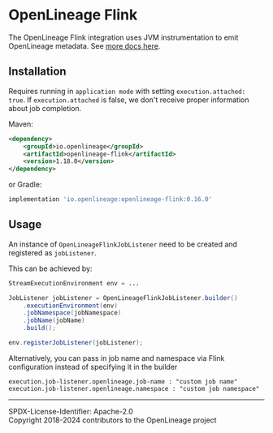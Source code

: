 # OpenLineage Flink

The OpenLineage Flink integration uses JVM instrumentation to emit OpenLineage metadata.
See [more docs here](https://openlineage.io/docs/integrations/flink).

## Installation

Requires running in `application mode` with setting `execution.attached: true`.
If `execution.attached` is false, we don't receive proper information about job completion.

Maven:

```xml
<dependency>
    <groupId>io.openlineage</groupId>
    <artifactId>openlineage-flink</artifactId>
    <version>1.18.0</version>
</dependency>
```

or Gradle:

```groovy
implementation 'io.openlineage:openlineage-flink:0.16.0'
```

## Usage 

An instance of `OpenLineageFlinkJobListener` need to be created and registered as `jobListener`. 

This can be achieved by: 
```java
StreamExecutionEnvironment env = ...

JobListener jobListener = OpenLineageFlinkJobListener.builder()
    .executionEnvironment(env)
    .jobNamespace(jobNamespace)
    .jobName(jobName)
    .build();

env.registerJobListener(jobListener);
```

Alternatively, you can pass in job name and namespace via Flink configuration instead of specifying it in the builder

```
execution.job-listener.openlineage.job-name : "custom job name"
execution.job-listener.openlineage.namespace : "custom job namespace"
```


----
SPDX-License-Identifier: Apache-2.0\
Copyright 2018-2024 contributors to the OpenLineage project